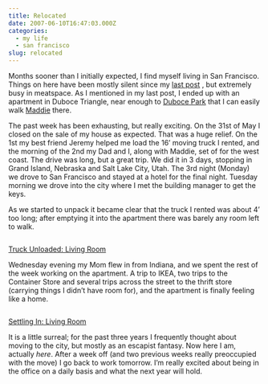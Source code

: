 ```yaml
---
title: Relocated
date: 2007-06-10T16:47:03.000Z
categories:
  - my life
  - san francisco
slug: relocated
---
```

Months sooner than I initially expected, I find myself living in San Francisco. Things on here have been mostly silent since my [last post][1] , but extremely busy in meatspace. As I mentioned in my last post, I ended up with an apartment in Duboce Triangle, near enough to [Duboce Park][2]  that I can easily walk [Maddie][3]  there.

The past week has been exhausting, but really exciting. On the 31st of May I closed on the sale of my house as expected. That was a huge relief. On the 1st my best friend Jeremy helped me load the 16’ moving truck I rented, and the morning of the 2nd my Dad and I, along with Maddie, set of for the west coast. The drive was long, but a great trip. We did it in 3 days, stopping in Grand Island, Nebraska and Salt Lake City, Utah. The 3rd night (Monday) we drove to San Francisco and stayed at a hotel for the final night. Tuesday morning we drove into the city where I met the building manager to get the keys.

As we started to unpack it became clear that the truck I rented was about 4’ too long; after emptying it into the apartment there was barely any room left to walk.

<div class="figure">
  <img alt="" src="http://farm2.static.flickr.com/1099/539224662_b7cc33d5a0.jpg" />

  <p class="caption">
    <a class="reference external" href="http://www.flickr.com/photos/nathan_y/539224662/">Truck Unloaded: Living Room</a>
  </p>
</div>

Wednesday evening my Mom flew in from Indiana, and we spent the rest of the week working on the apartment. A trip to <span class="caps">IKEA</span>, two trips to the Container Store and several trips across the street to the thrift store (carrying things I didn’t have room for), and the apartment is finally feeling like a home.

<div class="figure">
  <img alt="" src="http://farm2.static.flickr.com/1013/539225362_9ed1880776.jpg" />

  <p class="caption">
    <a class="reference external" href="http://www.flickr.com/photos/nathan_y/539225362/">Settling In: Living Room</a>
  </p>
</div>

It is a little surreal; for the past three years I frequently thought about moving to the city, but mostly as an escapist fantasy. Now here I am, actually _here_. After a week off (and two previous weeks really preoccupied with the move) I go back to work tomorrow. I’m really excited about being in the office on a daily basis and what the next year will hold.



 [1]: http://yergler.net/blog/2007/05/10/pending-changes/
 [2]: http://dubocepark.com/
 [3]: http://yergler.net/Madeline
